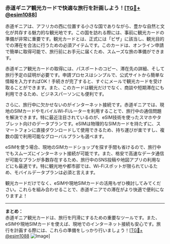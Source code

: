 ### 赤道ギニア観光カードで快適な旅行を計画しよう！[[TG💪+ @esim1088](https://t.me/s/esim1088)]

赤道ギニアは、アフリカの西に位置する小さな国でありながら、豊かな自然と文化が共存する魅力的な観光地です。この国を訪れる際には、事前に観光カードの準備が非常に重要です。観光カードとは、正式には「ビザ」に該当し、観光目的での滞在を合法に行うための必須アイテムです。このカードは、オンライン申請で簡単に取得可能で、旅行前にお手元に届くため、スムーズな旅の準備ができます。

赤道ギニア観光カードの取得には、パスポートのコピー、滞在先の詳細、そして旅行予定の証明が必要です。申請プロセスはシンプルで、公式サイトから簡単な情報を入力すればOK！手続きが完了すると、すぐにメールで観光カードを受け取ることができます。また、このカードは観光だけでなく、商談や短期滞在にも利用できるため、ビジネスパーソンにも便利です。

さらに、旅行中に欠かせないのがインターネット接続です。赤道ギニアでは、現地のSIMカードやモバイルWi-Fiルーターを利用することで、旅行中の通信問題を解決できます。特に最近注目されているのが、eSIM技術を使ったスマホやタブレット向けのデータプランです。eSIMは物理的なSIMカードを持たずに、スマートフォンに直接ダウンロードして使用できるため、持ち運びが楽ですし、複数の国で利用可能なグローバルプランも選べます。

eSIMを使う場合、現地のSIMカードショップを探す手間も省けるので、旅行中でもスムーズにインターネット接続が可能です。また、格安で高速なデータ通信が可能なプランが多数存在するため、旅行中のSNS投稿や地図アプリの利用などにも最適です。特に観光地や都市部では、Wi-Fiスポットが限られているため、モバイルデータプランは必須と言えます。

観光カードだけでなく、eSIMや現地SIMカードの活用もぜひ検討してみてください。これらを組み合わせることで、赤道ギニアでの滞在がより快適で便利になりますよ！

---

**まとめ：**  
赤道ギニア観光カードは、旅行を円滑にするための重要なツールです。また、eSIMや現地SIMカードを使えば、現地でのインターネット接続も安心です。旅行を計画する際には、これらの準備をしっかり行いましょう！[[TG💪+ @esim1088](https://t.me/s/esim1088) ![Image](https://i.postimg.cc/Y0z9fWf4/image.png)]